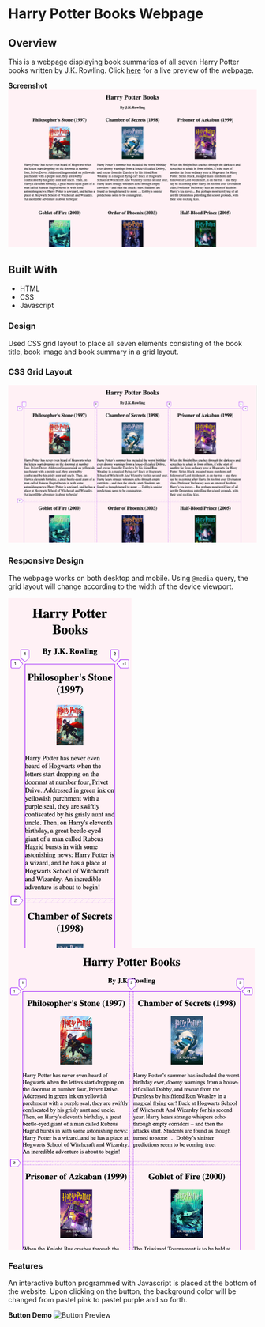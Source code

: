 # Harry Potter Books Webpage

## Overview

This is a webpage displaying book summaries of all seven Harry Potter books written by J.K. Rowling. Click [here](http://flora8heart.github.io/hp-books-webpage) for a live preview of the webpage.

**Screenshot**
![Website Preview](img/website-preview.png)

## Built With

- HTML
- CSS
- Javascript

### Design

Used CSS grid layout to place all seven elements consisting of the book title, book image and book summary in a grid layout.

### CSS Grid Layout

![CSS Grid Layout](img/css-grid-layout.png)

### Responsive Design

The webpage works on both desktop and mobile. Using `@media` query, the grid layout will change according to the width of the device viewport.

<img src="img/viewport-mobile1.png" align="center" width="250">
</br>
<img src="img/viewport-mobile2.png" align="center" width="500">

### Features

An interactive button programmed with Javascript is placed at the bottom of the website. Upon clicking on the button, the background color will be changed from pastel pink to pastel purple and so forth.

**Button Demo**
![Button Preview](img/button-demo.gif)
